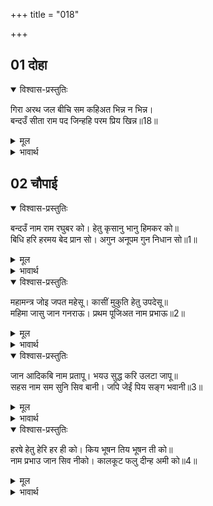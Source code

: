 +++
title = "018"

+++


## 01 दोहा
<details open><summary>विश्वास-प्रस्तुतिः</summary>

गिरा अरथ जल बीचि सम कहिअत भिन्न न भिन्न।  
बन्दउँ सीता राम पद जिन्हहि परम प्रिय खिन्न॥18॥  
</details>

<details><summary>मूल</summary>

गिरा अरथ जल बीचि सम कहिअत भिन्न न भिन्न।  
बन्दउँ सीता राम पद जिन्हहि परम प्रिय खिन्न॥18॥  
</details>

<details><summary>भावार्थ</summary>

जो वाणी और उसके अर्थ तथा जल और जल की लहर के समान कहने में अलग-अलग हैं, परन्तु वास्तव में अभिन्न (एक) हैं, उन श्री सीतारामजी के चरणों की मैं वन्दना करता हूँ, जिन्हें दीन-दुःखी बहुत ही प्रिय हैं॥18॥  
</details>




## 02 चौपाई
<details open><summary>विश्वास-प्रस्तुतिः</summary>

बन्दउँ नाम राम रघुबर को। हेतु कृसानु भानु हिमकर को॥  
बिधि हरि हरमय बेद प्रान सो। अगुन अनूपम गुन निधान सो॥1॥  
</details>

<details><summary>मूल</summary>

बन्दउँ नाम राम रघुबर को। हेतु कृसानु भानु हिमकर को॥  
बिधि हरि हरमय बेद प्रान सो। अगुन अनूपम गुन निधान सो॥1॥  
</details>

<details><summary>भावार्थ</summary>

मैं श्री रघुनाथजी के नाम 'राम' की वन्दना करता हूँ, जो कृशानु (अग्नि), भानु (सूर्य) और हिमकर (चन्द्रमा) का हेतु अर्थात्‌ 'र' 'आ' और 'म' रूप से बीज है। वह 'राम' नाम ब्रह्मा, विष्णु और शिवरूप है। वह वेदों का प्राण है, निर्गुण, उपमारहित और गुणों का भण्डार है॥1॥  
</details>

<details open><summary>विश्वास-प्रस्तुतिः</summary>

महामन्त्र जोइ जपत महेसू। कासीं मुकुति हेतु उपदेसू॥  
महिमा जासु जान गनराऊ। प्रथम पूजिअत नाम प्रभाऊ॥2॥  
</details>

<details><summary>मूल</summary>

महामन्त्र जोइ जपत महेसू। कासीं मुकुति हेतु उपदेसू॥  
महिमा जासु जान गनराऊ। प्रथम पूजिअत नाम प्रभाऊ॥2॥  
</details>

<details><summary>भावार्थ</summary>

जो महामन्त्र है, जिसे महेश्वर श्री शिवजी जपते हैं और उनके द्वारा जिसका उपदेश काशी में मुक्ति का कारण है तथा जिसकी महिमा को गणेशजी जानते हैं, जो इस 'राम' नाम के प्रभाव से ही सबसे पहले पूजे जाते हैं॥2॥  
</details>

<details open><summary>विश्वास-प्रस्तुतिः</summary>

जान आदिकबि नाम प्रतापू। भयउ सुद्ध करि उलटा जापू॥  
सहस नाम सम सुनि सिव बानी। जपि जेईं पिय सङ्ग भवानी॥3॥  
</details>

<details><summary>मूल</summary>

जान आदिकबि नाम प्रतापू। भयउ सुद्ध करि उलटा जापू॥  
सहस नाम सम सुनि सिव बानी। जपि जेईं पिय सङ्ग भवानी॥3॥  
</details>

<details><summary>भावार्थ</summary>

आदिकवि श्री वाल्मीकिजी रामनाम के प्रताप को जानते हैं, जो उल्टा नाम ('मरा', 'मरा') जपकर पवित्र हो गए। श्री शिवजी के इस वचन को सुनकर कि एक राम-नाम सहस्र नाम के समान है, पार्वतीजी सदा अपने पति (श्री शिवजी) के साथ राम-नाम का जप करती रहती हैं॥3॥  
</details>

<details open><summary>विश्वास-प्रस्तुतिः</summary>

हरषे हेतु हेरि हर ही को। किय भूषन तिय भूषन ती को॥  
नाम प्रभाउ जान सिव नीको। कालकूट फलु दीन्ह अमी को॥4॥  
</details>

<details><summary>मूल</summary>

हरषे हेतु हेरि हर ही को। किय भूषन तिय भूषन ती को॥  
नाम प्रभाउ जान सिव नीको। कालकूट फलु दीन्ह अमी को॥4॥  
</details>

<details><summary>भावार्थ</summary>

नाम के प्रति पार्वतीजी के हृदय की ऐसी प्रीति देखकर श्री शिवजी हर्षित हो गए और उन्होन्ने स्त्रियों में भूषण रूप (पतिव्रताओं में शिरोमणि) पार्वतीजी को अपना भूषण बना लिया। (अर्थात्‌ उन्हें अपने अङ्ग में धारण करके अर्धाङ्गिनी बना लिया)। नाम के प्रभाव को श्री शिवजी भलीभाँति जानते हैं, जिस (प्रभाव) के कारण कालकूट जहर ने उनको अमृत का फल दिया॥4॥  
</details>
